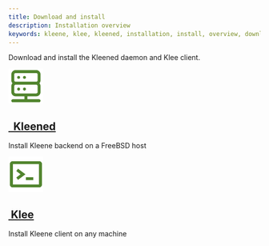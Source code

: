 ```yaml
---
title: Download and install
description: Installation overview
keywords: kleene, klee, kleened, installation, install, overview, download
---
```


Download and install the Kleened daemon and Klee client.

<div class="component-container">
    <!--start row-->
  <div class="row">
     <div class="col-xs-12 col-sm-12 col-md-12 col-lg-4 block">
        <div class="component">
             <div class="component-icon">
                 <a href="/install/kleened/"><img src="/assets/images/kleened-server.svg" alt="kleened" width="70" height="70"></a>
             </div>
             <h2><a href="/install/kleened/">&nbsp;&nbsp;Kleened</a></h2>
             <p>Install Kleene backend on a FreeBSD host</p>
        </div>
     </div>
     <div class="col-xs-12 col-sm-12 col-md-12 col-lg-4 block">
        <div class="component">
            <div class="component-icon">
                 <a href="/install/klee/"><img src="/assets/images/klee-reference.svg" alt="klee" width="70" height="70"></a>
            </div>
            <h2><a href="/install/klee/">&nbsp;Klee</a></h2>
            <p>Install Kleene client on any machine</p>
        </div>
     </div>
  </div>
</div>

